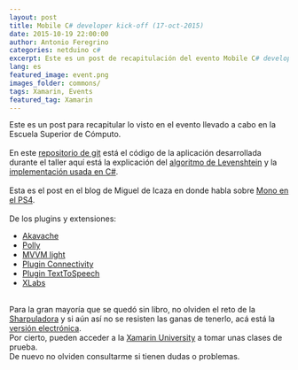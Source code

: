 ```yaml
---
layout: post
title: Mobile C# developer kick-off (17-oct-2015)
date: 2015-10-19 22:00:00
author: Antonio Feregrino
categories: netduino c#
excerpt: Este es un post de recapitulación del evento Mobile C# developer kick-off del 17 de octubre en la ESCOM
lang: es
featured_image: event.png
images_folder: commons/
tags: Xamarin, Events
featured_tag: Xamarin
---
```


Este es un post para recapitular lo visto en el evento llevado a cabo en la Escuela Superior de Cómputo.  
<br />
En este <a href="https://github.com/fferegrino/Lev" target="_blank">repositorio de git</a> está el código de la aplicación desarrollada durante el taller aquí está la explicación del <a href="https://en.wikipedia.org/wiki/Levenshtein_distance" target="_blank">algoritmo de Levenshtein</a> y la <a href="https://gist.github.com/fferegrino/7a01752ded63dd738878" target="_blank">implementación usada en C#</a>.  
<br />
Esta es el post en el blog de Miguel de Icaza en donde habla sobre <a href="http://tirania.org/blog/archive/2014/Apr-14.html" target="_blank">Mono en el PS4</a>.  
<br />
De los plugins y extensiones:  
<ul>
<li><a href="https://github.com/akavache/Akavache" target="_blank">Akavache</a></li>
<li><a href="https://github.com/michael-wolfenden/Polly" target="_blank">Polly</a></li>
<li><a href="http://www.mvvmlight.net" target="_blank">MVVM light</a></li>
<li><a href="https://github.com/jamesmontemagno/Xamarin.Plugins/tree/master/Connectivity" target="_blank">Plugin Connectivity</a></li>
<li><a href="https://github.com/jamesmontemagno/Xamarin.Plugins/tree/master/TextToSpeech" target="_blank">Plugin TextToSpeech</a></li>
<li><a href="https://github.com/XLabs/Xamarin-Forms-Labs" target="_blank">XLabs</a></li>
</ul>
<br />
Para la gran mayoría que se quedó sin libro, no olviden el reto de la <a href="https://github.com/fferegrino/sharpuladora" target="_blank">Sharpuladora</a> y si aún así no se resisten las ganas de tenerlo, acá está la <a href="https://developer.xamarin.com/guides/cross-platform/xamarin-forms/creating-mobile-apps-xamarin-forms/preview-2/" target="_blank">versión electrónica</a>.  

<br />
Por cierto, pueden acceder a la <a href="https://blog.xamarin.com/want-to-try-xamarin-university-now-you-can/" target="_blank">Xamarin University</a> a tomar unas clases de prueba.  
<br />
De nuevo no olviden consultarme si tienen dudas o problemas.